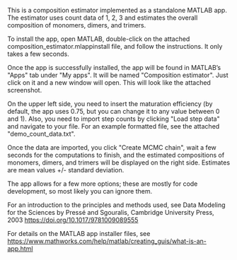 This is a composition estimator implemented as a standalone MATLAB app. The estimator uses count data of 1, 2, 3 and estimates the overall composition of monomers, dimers, and trimers.

To install the app, open MATLAB, double-click on the attached composition_estimator.mlappinstall file, and follow the instructions. It only takes a few seconds. 

Once the app is successfully installed, the app will be found in MATLAB’s "Apps" tab under "My apps". It will be named "Composition estimator". Just click on it and a new window will open. This will look like the attached screenshot.

On the upper left side, you need to insert the maturation efficiency (by default, the app uses 0.75, but you can change it to any value between 0 and 1). Also, you need to import step counts by clicking "Load step data" and navigate to your file. For an example formatted file, see the attached "demo_count_data.txt".

Once the data are imported, you click "Create MCMC chain", wait a few seconds for the computations to finish, and the estimated compositions of monomers, dimers, and trimers will be displayed on the right side. Estimates are mean values +/- standard deviation.

The app allows for a few more options; these are mostly for code development, so most likely you can ignore them.

For an introduction to the principles and methods used, see
Data Modeling for the Sciences by Pressé and Sgouralis, Cambridge University Press, 2003
https://doi.org/10.1017/9781009089555

For details on the MATLAB app installer files, see https://www.mathworks.com/help/matlab/creating_guis/what-is-an-app.html
